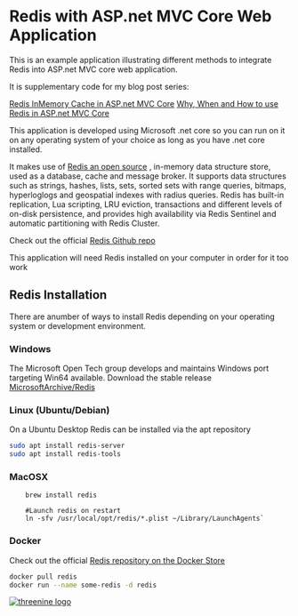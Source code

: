 # Redis with ASP.net MVC Core Web Application

This is an example application illustrating different methods to integrate Redis into ASP.net MVC core web application.

It is supplementary code for my blog post series:

[Redis InMemory Cache in ASP.net MVC Core](https://garywoodfine.com/redis-inmemory-cache-asp-net-mvc-core/)
[Why, When and How to use Redis in ASP.net MVC Core](https://garywoodfine.com/why-when-and-how-to-use-redis-in-asp-net-mvc-core/)

This application is developed using Microsoft .net core so you can run on it on any operating system of your choice as long as you have .net core installed.

It makes use of [Redis an open source](https://redis.io/) , in-memory data structure store, used as a database, cache and message broker. It supports data structures such as strings, hashes, lists, sets, sorted sets with range queries, bitmaps, hyperloglogs and geospatial indexes with radius queries. Redis has built-in replication, Lua scripting, LRU eviction, transactions and different levels of on-disk persistence, and provides high availability via Redis Sentinel and automatic partitioning with Redis Cluster.   

Check out the official [Redis Github repo](https://github.com/antirez/redis)

This application will need Redis installed on your computer in order for it too work

## Redis Installation

There are anumber of ways to install Redis depending on your operating system or development environment. 

### Windows

The Microsoft Open Tech group develops and maintains Windows port targeting Win64 available. 
Download the stable release
[MicrosoftArchive/Redis](https://github.com/MicrosoftArchive/redis/releases)

### Linux (Ubuntu/Debian)

On a Ubuntu Desktop Redis can be installed via the apt repository
```bash
sudo apt install redis-server
sudo apt install redis-tools
```

### MacOSX 

```
    brew install redis
 
    #Launch redis on restart
    ln -sfv /usr/local/opt/redis/*.plist ~/Library/LaunchAgents`

```


### Docker

Check out the official [Redis repository on the Docker Store](https://store.docker.com/images/redis)

```bash
docker pull redis 
docker run --name some-redis -d redis
```


[![threenine logo](https://threenine.co.uk/wp-content/uploads/2016/12/threenine_footer.png)](https://threenine.co.uk/)